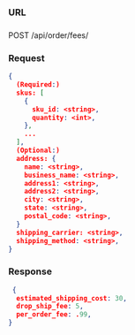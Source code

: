 ###  URL

### 

POST /api/order/fees/

### Request

```json
{
  (Required:)
  skus: [
    {
      sku_id: <string>,
      quantity: <int>,
    },
    ...
  ],
  (Optional:)
  address: {
    name: <string>,
    business_name: <string>,
    address1: <string>,
    address2: <string>,
    city: <string>,
    state: <string>,
    postal_code: <string>,
  }
  shipping_carrier: <string>,
  shipping_method: <string>,
}
```

### Response

```json
 {
  estimated_shipping_cost: 30,
  drop_ship_fee: 5,
  per_order_fee: .99,
}
```
